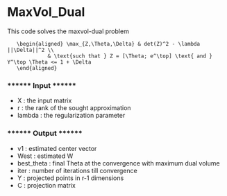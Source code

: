 # MaxVol_Dual
 
This code solves the maxvol-dual problem

       
       \begin{aligned} \max_{Z,\Theta,\Delta} & det(Z)^2 - \lambda ||\Delta||^2 \\
                 & \text{such that } Z = [\Theta; e^\top] \text{ and } Y^\top \Theta <= 1 + \Delta 
       \end{aligned}
      

                 
### ****** Input ******
- X      :  the input matrix
- r      :  the rank of the sought approximation
- lambda :  the regularization parameter

  
### ****** Output ******
- v1          :    estimated center vector
- West        :    estimated W
- best_theta  :    final Theta at the convergence with maximum dual volume
- iter        :    number of iterations till convergence
- Y           :    projected points in r-1 dimensions
- C           :    projection matrix
